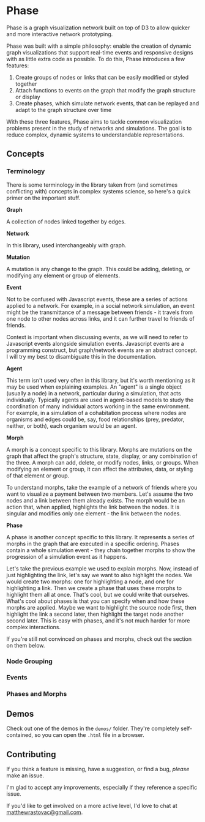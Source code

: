 # Phase

Phase is a graph visualization network built on top of D3 to allow quicker and more interactive network prototyping.

Phase was built with a simple philosophy: enable the creation of dynamic graph visualizations that support real-time events and responsive designs with as little extra code as possible. To do this, Phase introduces a few features:

1. Create groups of nodes or links that can be easily modified or styled together
2. Attach functions to events on the graph that modify the graph structure or display
3. Create phases, which simulate network events, that can be replayed and adapt to the graph structure over time

With these three features, Phase aims to tackle common visualization problems present in the study of networks and simulations. The goal is to reduce complex, dynamic systems to understandable representations.

## Concepts

### Terminology

There is some terminology in the library taken from (and sometimes conflicting with) concepts in complex systems science, so here's a quick primer on the important stuff.

**Graph**

A collection of nodes linked together by edges.

**Network**

In this library, used interchangeably with graph.

**Mutation**

A mutation is any change to the graph. This could be adding, deleting, or modifying any element or group of elements.

**Event**

Not to be confused with Javascript events, these are a series of actions applied to a network. For example, in a social network simulation, an event might be the transmittance of a message between friends - it travels from one node to other nodes across links, and it can further travel to friends of friends.

Context is important when discussing events, as we will need to refer to Javascript events alongside simulation events. Javascript events are a programming construct, but graph/network events are an abstract concept. I will try my best to disambiguate this in the documentation.

**Agent**

This term isn't used very often in this library, but it's worth mentioning as it may be used when explaining examples. An "agent" is a single object (usually a node) in a network, particular during a simulation, that acts individually. Typically agents are used in agent-based models to study the coordination of many individual actors working in the same environment. For example, in a simulation of a cohabitation process where nodes are organisms and edges could be, say, food relationships (prey, predator, neither, or both), each organism would be an agent.

**Morph**

A morph is a concept specific to this library. Morphs are mutations on the graph that affect the graph's structure, state, display, or any combination of the three. A morph can add, delete, or modify nodes, links, or groups. When modifying an element or group, it can affect the attributes, data, or styling of that element or group.

To understand morphs, take the example of a network of friends where you want to visualize a payment between two members. Let's assume the two nodes and a link between them already exists. The morph would be an action that, when applied, highlights the link between the nodes. It is singular and modifies only one element - the link between the nodes.

**Phase**

A phase is another concept specific to this library. It represents a series of morphs in the graph that are executed in a specific ordering. Phases contain a whole simulation event - they chain together morphs to show the progression of a simulation event as it happens.

Let's take the previous example we used to explain morphs. Now, instead of just highlighting the link, let's say we want to also highlight the nodes. We would create two morphs: one for highlighting a node, and one for highlighting a link. Then we create a phase that uses these morphs to highlight them all at once. That's cool, but we could write that ourselves. What's cool about phases is that you can specify when and how these morphs are applied. Maybe we want to highlight the source node first, then highlight the link a second later, then highlight the target node another second later. This is easy with phases, and it's not much harder for more complex interactions.

If you're still not convinced on phases and morphs, check out the section on them below.

### Node Grouping

### Events

### Phases and Morphs

## Demos

Check out one of the demos in the `demos/` folder. They're completely self-contained, so you can open the `.html` file in a browser.

## Contributing

If you think a feature is missing, have a suggestion, or find a bug, *please* make an issue.

I'm glad to accept any improvements, especially if they reference a specific issue.

 If you'd like to get involved on a more active level, I'd love to chat at matthewrastovac@gmail.com.
